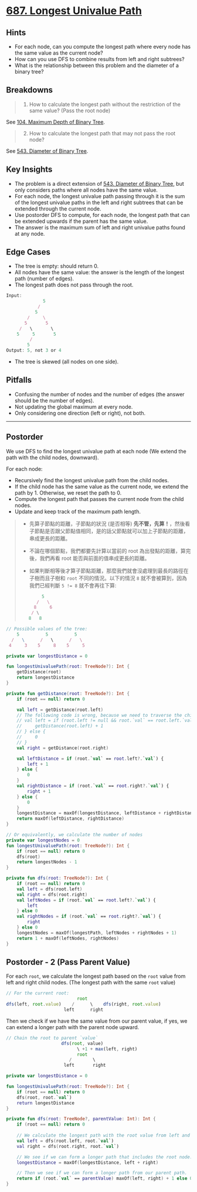 # [687. Longest Univalue Path](https://leetcode.com/problems/longest-univalue-path/description/)

## Hints

- For each node, can you compute the longest path where every node has the same value as the current node?
- How can you use DFS to combine results from left and right subtrees?
- What is the relationship between this problem and the diameter of a binary tree?

## Breakdowns
> 1. How to calculate the longest path without the restriction of the same value? (Pass the root node)

See [104. Maximum Depth of Binary Tree](104.maximum-depth-of-binary-tree.md).

> 2. How to calculate the longest path that may not pass the root node?

See [543. Diameter of Binary Tree](543.diameter-of-binary-tree.md).

## Key Insights

- The problem is a direct extension of [543. Diameter of Binary Tree](543.diameter-of-binary-tree.md), but only considers paths where all nodes have the same value.
- For each node, the longest univalue path passing through it is the sum of the longest univalue paths in the left and right subtrees that can be extended through the current node.
- Use postorder DFS to compute, for each node, the longest path that can be extended upwards if the parent has the same value.
- The answer is the maximum sum of left and right univalue paths found at any node.


## Edge Cases
- The tree is empty: should return 0.
- All nodes have the same value: the answer is the length of the longest path (number of edges).
- The longest path does not pass through the root.
```js
Input: 
              5
            /
           5
        /     \
       5       5
     /   \       \
    5     5       5
         /
        5
Output: 5, not 3 or 4
```
- The tree is skewed (all nodes on one side).

## Pitfalls
- Confusing the number of nodes and the number of edges (the answer should be the number of edges).
- Not updating the global maximum at every node.
- Only considering one direction (left or right), not both.

----
## Postorder
We use DFS to find the longest univalue path at each node (We extend the path with the child nodes, downward).

For each node:
* Recursively find the longest univalue path from the child nodes.
* If the child node has the same value as the current node, we extend the path by 1. Otherwise, we reset the path to 0.
* Compute the longest path that passes the current node from the child nodes.
* Update and keep track of the maximum path length.

> - 先算子節點的距離，子節點的狀況 (是否相等) **先不管，先算！**，然後看子節點是否跟父節點值相同，是的話父節點就可以加上子節點的距離，串成更長的距離。
>
> - 不論在哪個節點，我們都要先計算以當前的 root 為出發點的距離，算完後，我們再看 root 能否與前面的值串成更長的距離。
> - 如果判斷相等後才算子節點距離，那麼我們就會沒處理到最長的路徑在子樹而且子樹和 `root` 不同的情況。以下的情況 `8` 就不會被算到，因為我們已經判斷 `5 != 8` 就不會再往下算:
> ```js
>         5
>       /   \
>      8     6
>     / \   
>    8   8
> ```

```js
// Possible values of the tree:
    5          5          5
  /   \      /   \      /   \
 4     3    5     8    5     5
```

```kotlin
private var longestDistance = 0

fun longestUnivaluePath(root: TreeNode?): Int {
    getDistance(root)
    return longestDistance
}

private fun getDistance(root: TreeNode?): Int {
    if (root == null) return 0

    val left = getDistance(root.left)
    // The following code is wrong, because we need to traverse the child even if the value is not the same.
    // val left = if (root.left != null && root.`val` == root.left.`val`) {
    //     getDistance(root.left) + 1
    // } else {
    //     0
    // }
    val right = getDistance(root.right)

    val leftDistance = if (root.`val` == root.left?.`val`) {
        left + 1
    } else {
        0
    }
    val rightDistance = if (root.`val` == root.right?.`val`) {
        right + 1
    } else {
        0
    }
    longestDistance = maxOf(longestDistance, leftDistance + rightDistance)
    return maxOf(leftDistance, rightDistance)
}   

// Or equivalently, we calculate the number of nodes
private var longestNodes = 0
fun longestUnivaluePath(root: TreeNode?): Int {
    if (root == null) return 0
    dfs(root)
    return longestNodes - 1
}

private fun dfs(root: TreeNode?): Int {
    if (root == null) return 0
    val left = dfs(root.left)
    val right = dfs(root.right)
    val leftNodes = if (root.`val` == root.left?.`val`) {
        left
    } else 0
    val rightNodes = if (root.`val` == root.right?.`val`) {
        right
    } else 0
    longestNodes = maxOf(longestPath, leftNodes + rightNodes + 1)
    return 1 + maxOf(leftNodes, rightNodes)
}
```

## Postorder - 2 (Pass Parent Value)
For each `root`, we calculate the longest path based on the `root` value from left and right child nodes. (The longest path with the same `root` value)

```js
// For the current root:
                           root 
dfs(left, root.value)    /      \    dfs(right, root.value)
                      left      right
```

Then we check if we have the same value from our parent value, if yes, we can extend a longer path with the parent node upward.

```js
// Chain the root to parent `value`
                     dfs(root, value)
                           \ +1 + max(left, right)
                           root
                        /        \
                      left       right
```

```kotlin
private var longestDistance = 0

fun longestUnivaluePath(root: TreeNode?): Int {
    if (root == null) return 0
    dfs(root, root.`val`) 
    return longestDistance
}

private fun dfs(root: TreeNode?, parentValue: Int): Int {
    if (root == null) return 0
    
    // We calculate the longest path with the root value from left and right child nodes
    val left = dfs(root.left, root.`val`)
    val right = dfs(root.right, root.`val`)

    // We see if we can form a longer path that includes the root node.
    longestDistance = maxOf(longestDistance, left + right)

    // Then we see if we can form a longer path from our parent path.
    return if (root.`val` == parentValue) maxOf(left, right) + 1 else 0 
}
```